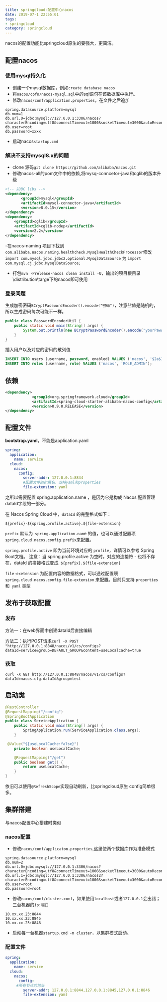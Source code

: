 ```yaml
---
title: springcloud-配置中心nacos
date: 2019-07-1 22:55:01
tags: 
- springcloud
category: springcloud
---
```


nacos的配置功能比springcloud原生的要强大，更简洁。
<!--more-->

## 配置nacos

### 使用mysql持久化

- 创建一个mysql数据库，例如`create database nacos`
- 将`nacos/cofn/nacos-mysql.sql`中的sql语句在该数据库中执行。
- 修改`nacos/conf/application.properties`，在文件之后追加
```properites
spring.datasource.platform=mysql
db.num=1
db.url.0=jdbc:mysql://127.0.0.1:3306/nacos?characterEncoding=utf8&connectTimeout=1000&socketTimeout=3000&autoReconnect=true&serverTimezone=GMT
db.user=root
db.password=xxxx
```
- 启动nacos`startup.cmd`

### 解决不支持mysql8.x的问题
- clone 源码`git clone https://github.com/alibaba/nacos.git`
- 修改nacos-all的pom文件中的依赖,将mysq-conncetor-java和cglib的版本升级
```xml
<!-- JDBC libs -->
<dependency>
       <groupId>mysql</groupId>
       <artifactId>mysql-connector-java</artifactId>
       <version>8.0.15</version>
</dependency>
<dependency>
    <groupId>cglib</groupId>
    <artifactId>cglib-nodep</artifactId>
    <version>2.2</version> 
</dependency>
```
-在nacos-naming 项目下找到` com.alibaba.nacos.naming.healthcheck.MysqlHealthCheckProcessor`修改 `import com.mysql.jdbc.jdbc2.optional.MysqlDataSource` 为   `import com.mysql.cj.jdbc.MysqlDataSource;`
- 打包`mvn -Prelease-nacos clean install -U`，输出的项目根目录\distribution\targe下的nacos即可使用

### 登录问题
生成加密密码`BCryptPasswordEncoder().encode("密码")`，注意盐值是随机的，所以生成密码每次可能不一样。
```java
public class PasswordEncoderUtil {
    public static void main(String[] args) {
        System.out.println(new BCryptPasswordEncoder().encode("yourPawword"));
    }
}
```
插入用户以及对应的密码的散列值
```sql
INSERT INTO users (username, password, enabled) VALUES ('nacos', '$2a$10$EuWPZHzz32dJN7jexM34MOeYirDdFAZm2kuWj7VEOJhhZkDrxfvUu', TRUE);
INSERT INTO roles (username, role) VALUES ('nacos', 'ROLE_ADMIN');
```
 
## 依赖
```xml
<dependency>
            <groupId>org.springframework.cloud</groupId>
            <artifactId>spring-cloud-starter-alibaba-nacos-config</artifactId>
            <version>0.9.0.RELEASE</version>
</dependency>
```

## 配置文件
**bootstrap.yaml**，不能是application.yaml
```yaml
spring:
  application:
    name: service
  cloud:
    nacos:
      config:
        server-addr: 127.0.0.1:8844
        #配置文件的扩展名，支持yaml和properties
        file-extension: yaml
```
之所以需要配置 spring.application.name ，是因为它是构成 Nacos 配置管理 dataId字段的一部分。

在 Nacos Spring Cloud 中，`dataId` 的完整格式如下：

`${prefix}-${spring.profile.active}.${file-extension}`

`prefix` 默认为` spring.application.nam`e 的值，也可以通过配置项 `spring.cloud.nacos.config.prefix`来配置。

`spring.profile.active` 即为当前环境对应的 `profile`，详情可以参考 Spring Boot文档。 注意：当 spring.profile.active 为空时，对应的连接符 - 也将不存在，dataId 的拼接格式变成` ${prefix}.${file-extension}`

`file-exetension` 为配置内容的数据格式，可以通过配置项 `spring.cloud.nacos.config.file-extension` 来配置。目前只支持 `properties` 和` yaml` 类型

## 发布于获取配置
### 发布

方法一：在web界面中创建dataId后直接编辑

方法二：执行POST请求`curl -X POST "http://127.0.0.1:8848/nacos/v1/cs/configs?dataId=service&group=DEFAULT_GROUP&content=useLocalCache=true`
### 获取

`curl -X GET http://127.0.0.1:8848/nacos/v1/cs/configs?dataId=nacos.cfg.dataId&group=test`

## 启动类
```java
@RestController
@RequestMapping("/config")
@SpringBootApplication
public class ServiceApplication {
    public static void main(String[] args) {
        SpringApplication.run(ServiceApplication.class,args);
    }

 @Value("${useLocalCache:false}")
    private boolean useLocalCache;

    @RequestMapping("/get")
    public boolean get() {
        return useLocalCache;
    }
}
```
依旧可以使用`@RefreshScope`实现自动刷新，比springcloud原生 config简单很多。


## 集群搭建

与nacos配置中心搭建时类似

### nacos配置
- 修改`nacos/conf/applicaton.properties`,这里使两个数据库作为准备模式
```properties
spring.datasource.platform=mysql
db.num=2
db.url.0=jdbc:mysql://127.0.0.1:3306/nacos?characterEncoding=utf8&connectTimeout=1000&socketTimeout=3000&autoReconnect=true&serverTimezone=GMT
db.url.1=jdbc:mysql://127.0.0.1:3306/nacos2?characterEncoding=utf8&connectTimeout=1000&socketTimeout=3000&autoReconnect=true&serverTimezone=GMT
db.user=root
db.password=root
```

- 修改`nacos/conf/cluster.conf`，如果使用`localhost`或者`127.0.0.1`会出错；三台机器的`ip:端口`
```
10.xx.xx.23:8844
10.xx.xx.23:8845
10.xx.xx.23:8846
```
- 启动每一台机器`startup.cmd -m cluster`，以集群模式启动。

### 配置文件
```yaml
spring:
  application:
    name: service
  cloud:
    nacos:
      config:
	 #所有节点的地址
        server-addr: 127.0.0.1:8844,127.0.0.1:8845,127.0.0.1:8846
        file-extension: yaml
```